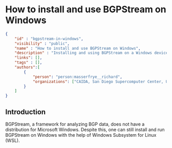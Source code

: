 # How to install and use BGPStream on Windows

~~~json
{
    "id" : "bgpstream-in-windows",
    "visibility" : "public",
    "name" : "How to install and use BGPStream on Windows",
    "description" : "Installing and using BGPStream on a Windows device.",
    "links": [],
    "tags" : [],
    "authors":[
        {
            "person": "person:masserfrye__richard",
            "organizations": ["CAIDA, San Diego Supercomputer Center, University of California San Diego"]
        }
    ]   
}
~~~

## Introduction

BGPStream, a framework for analyzing BGP data, does not have a distribution for Microsoft Windows. Despite this, one can still install and run BGPStream
on Windows with the help of Windows Subsystem for Linux (WSL).

